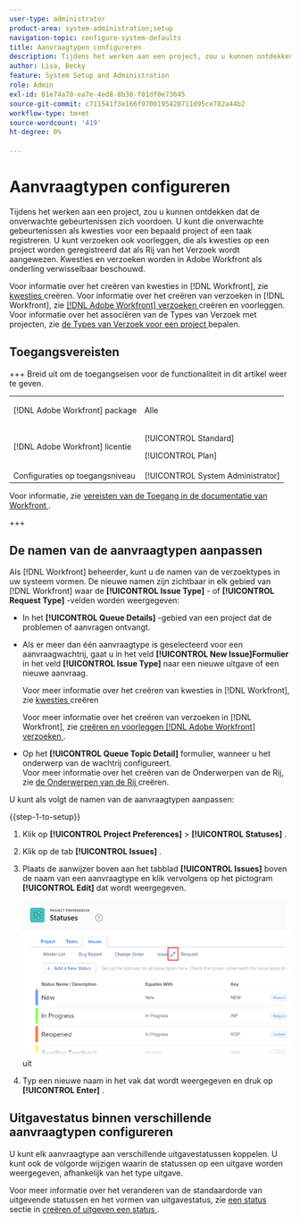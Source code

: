 ```yaml
---
user-type: administrator
product-area: system-administration;setup
navigation-topic: configure-system-defaults
title: Aanvraagtypen configureren
description: Tijdens het werken aan een project, zou u kunnen ontdekken dat de onverwachte gebeurtenissen zich voordoen. U kunt die onverwachte gebeurtenissen als kwesties voor een bepaald project of een taak registreren. U kunt verzoeken ook voorleggen, die als kwesties op een project worden geregistreerd dat als Rij van het Verzoek wordt aangewezen. Kwesties en verzoeken worden in Adobe Workfront als onderling verwisselbaar beschouwd.
author: Lisa, Becky
feature: System Setup and Administration
role: Admin
exl-id: 81e74a70-ea7e-4ed8-8b30-f01df0e73645
source-git-commit: c711541f3e166f9700195420711d95ce782a44b2
workflow-type: tm+mt
source-wordcount: '419'
ht-degree: 0%

---
```


# Aanvraagtypen configureren

Tijdens het werken aan een project, zou u kunnen ontdekken dat de onverwachte gebeurtenissen zich voordoen. U kunt die onverwachte gebeurtenissen als kwesties voor een bepaald project of een taak registreren. U kunt verzoeken ook voorleggen, die als kwesties op een project worden geregistreerd dat als Rij van het Verzoek wordt aangewezen. Kwesties en verzoeken worden in Adobe Workfront als onderling verwisselbaar beschouwd.

Voor informatie over het creëren van kwesties in [!DNL Workfront], zie [ kwesties ](../../../manage-work/issues/manage-issues/create-issues.md) creëren. Voor informatie over het creëren van verzoeken in [!DNL Workfront], zie [  [!DNL Adobe Workfront]  verzoeken ](../../../manage-work/requests/create-requests/create-submit-requests.md) creëren en voorleggen. Voor informatie over het associëren van de Types van Verzoek met projecten, zie [ de Types van Verzoek voor een project ](../../../manage-work/requests/create-and-manage-request-queues/define-request-types-for-project.md) bepalen.

## Toegangsvereisten

+++ Breid uit om de toegangseisen voor de functionaliteit in dit artikel weer te geven.

<table style="table-layout:auto"> 
 <col> 
 <col> 
 <tbody> 
  <tr> 
   <td>[!DNL Adobe Workfront] package</td> 
   <td><p>Alle</p></td> 
  </tr> 
  <tr> 
   <td>[!DNL Adobe Workfront] licentie</td> 
   <td><p>[!UICONTROL Standard]</p>
       <p>[!UICONTROL Plan]</p></td>
  </tr> 
  <tr> 
   <td>Configuraties op toegangsniveau</td> 
   <td>[!UICONTROL System Administrator]</td> 
  </tr> 
 </tbody> 
</table>

Voor informatie, zie [ vereisten van de Toegang in de documentatie van Workfront ](/help/quicksilver/administration-and-setup/add-users/access-levels-and-object-permissions/access-level-requirements-in-documentation.md).

+++

<!--
THIS IS DRAFTED IN FLARE
<h2>Set what issue or request types are allowed for a project</h2>
<p>You can organize the kind of issues or requests that are logged in Workfront by Request Types. This organization is useful for reporting reasons and for helping users understand what kind of unexpected work might occur during the lifetime of a project.</p>
<p>You can specify the type of requests that can be logged on a project when you configure the <strong>Queue Details</strong> area for the project. </p>
<ol>
<li value="1"> <p> Click <strong>Projects</strong> in the Main Menu. <img src="assets/main-menu-icon.png"> </p> </li>
<li value="2">Click the name of the project to open it.</li>
<li value="3"> In the left panel, click <strong>Queue Details</strong>. </li>
<li value="4"> <p>In the <strong>Queue Properties</strong> section, select the <strong>Request Types</strong> you want for the project.</p> <note type="note">
You must have at least one request type selected. You can select multiple request types.
</note> </li>
<li value="5"> <p>Click <strong>Save</strong>.</p> <p>The request types you specified will be available to select when you enter a new issue on a task or a project, or when you submit a new request to the project.</p> </li>
</ol>
</div>
-->

## De namen van de aanvraagtypen aanpassen

Als [!DNL Workfront] beheerder, kunt u de namen van de verzoektypes in uw systeem vormen. De nieuwe namen zijn zichtbaar in elk gebied van [!DNL Workfront] waar de **[!UICONTROL Issue Type]** - of **[!UICONTROL Request Type]** -velden worden weergegeven:

* In het **[!UICONTROL Queue Details]** -gebied van een project dat de problemen of aanvragen ontvangt.
* Als er meer dan één aanvraagtype is geselecteerd voor een aanvraagwachtrij, gaat u in het veld **[!UICONTROL New Issue]Formulier** in het veld **[!UICONTROL Issue Type]** naar een nieuwe uitgave of een nieuwe aanvraag.

  Voor meer informatie over het creëren van kwesties in [!DNL Workfront], zie [ kwesties ](../../../manage-work/issues/manage-issues/create-issues.md) creëren

  Voor meer informatie over het creëren van verzoeken in [!DNL Workfront], zie [ creëren en voorleggen  [!DNL Adobe Workfront]  verzoeken ](../../../manage-work/requests/create-requests/create-submit-requests.md).

* Op het **[!UICONTROL Queue Topic Detail]** formulier, wanneer u het onderwerp van de wachtrij configureert.\
   Voor meer informatie over het creëren van de Onderwerpen van de Rij, zie [ de Onderwerpen van de Rij ](../../../manage-work/requests/create-and-manage-request-queues/create-queue-topics.md) creëren.

U kunt als volgt de namen van de aanvraagtypen aanpassen:

{{step-1-to-setup}}

1. Klik op **[!UICONTROL Project Preferences]** > **[!UICONTROL Statuses]** .

1. Klik op de tab **[!UICONTROL Issues]** .
1. Plaats de aanwijzer boven aan het tabblad **[!UICONTROL Issues]** boven de naam van een aanvraagtype en klik vervolgens op het pictogram **[!UICONTROL Edit]** dat wordt weergegeven.

   ![ geef verzoektype naam ](assets/edit-request-type-name-nwe.png) uit

1. Typ een nieuwe naam in het vak dat wordt weergegeven en druk op **[!UICONTROL Enter]** .

## Uitgavestatus binnen verschillende aanvraagtypen configureren

U kunt elk aanvraagtype aan verschillende uitgavestatussen koppelen. U kunt ook de volgorde wijzigen waarin de statussen op een uitgave worden weergegeven, afhankelijk van het type uitgave.

Voor meer informatie over het veranderen van de standaardorde van uitgevende statussen en het vormen van uitgavestatus, zie [ een status ](../../../administration-and-setup/customize-workfront/creating-custom-status-and-priority-labels/create-or-edit-a-status.md) sectie in [ creëren of uitgeven een status ](../../../administration-and-setup/customize-workfront/creating-custom-status-and-priority-labels/create-or-edit-a-status.md).
